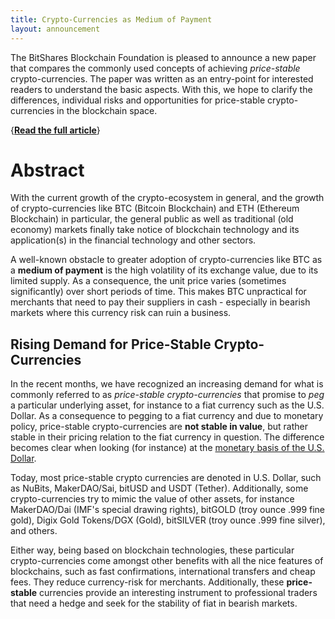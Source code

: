 ```yaml
---
title: Crypto-Currencies as Medium of Payment
layout: announcement
---
```


The BitShares Blockchain Foundation is pleased to announce a new paper
that compares the commonly used concepts of achieving *price-stable*
crypto-currencies. The paper was written as an entry-point for
interested readers to understand the basic aspects. With this, we hope
to clarify the differences, individual risks and opportunities for
price-stable crypto-currencies in the blockchain space.

{[**Read the full article**](/download/articles/cryptocurrencies_as_medium_of_payment.pdf)}

# Abstract

With the current growth of the crypto-ecosystem in general, and the
growth of crypto-currencies like BTC (Bitcoin Blockchain) and ETH
(Ethereum Blockchain) in particular, the general public as well as
traditional (old economy) markets finally take notice of blockchain
technology and its application(s) in the financial technology and other
sectors.

A well-known obstacle to greater adoption of crypto-currencies like BTC
as a **medium of payment** is the high volatility of its exchange value,
due to its limited supply. As a consequence, the unit price varies
(sometimes significantly) over short periods of time. This makes BTC
unpractical for merchants that need to pay their suppliers in cash -
especially in bearish markets where this currency risk can ruin a
business.

## Rising Demand for Price-Stable Crypto-Currencies     

In the recent months, we have recognized an increasing demand for what
is commonly referred to as *price-stable crypto-currencies* that promise
to *peg* a particular underlying asset, for instance to a fiat currency
such as the U.S. Dollar. As a consequence to pegging to a fiat currency
and due to monetary policy, price-stable crypto-currencies are **not
stable in value**, but rather stable in their pricing relation to the
fiat currency in question. The difference becomes clear when looking
(for instance) at the [monetary basis of the U.S. Dollar](http://www.marketoracle.co.uk/images/2013/July/10-QE3-money.png).

Today, most price-stable crypto currencies are denoted in U.S. Dollar,
such as NuBits, MakerDAO/Sai, bitUSD and USDT (Tether). Additionally,
some crypto-currencies try to mimic the value of other assets, for
instance MakerDAO/Dai (IMF's special drawing rights), bitGOLD (troy
ounce .999 fine gold), Digix Gold Tokens/DGX (Gold), bitSILVER (troy
ounce .999 fine silver), and others.

Either way, being based on blockchain technologies, these particular
crypto-currencies come amongst other benefits with all the nice features
of blockchains, such as fast confirmations, international transfers and
cheap fees. They reduce currency-risk for merchants. Additionally, these
**price-stable** currencies provide an interesting instrument to
professional traders that need a hedge and seek for the stability of
fiat in bearish markets.
